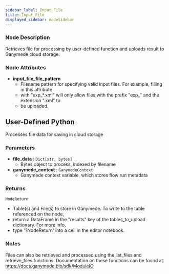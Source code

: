 ```yaml
---
sidebar_label: Input_File
title: Input_File
displayed_sidebar: nodeSidebar
---
```


### Node Description
Retrieves file for processing by user-defined function and uploads
result to Ganymede cloud storage.


### Node Attributes
- **input_file_file_pattern**
  - Filename pattern for specifying valid input files.  For example, filling in this attribute
  - with "exp_*.xml" will only allow files with the prefix "exp_" and the extension ".xml" to
  - be uploaded.
## User-Defined Python
Processes file data for saving in cloud storage


### Parameters
- **file_data** : `Dict[str, bytes]`
    - Bytes object to process, indexed by filename
- **ganymede_context** : `GanymedeContext`
    - Ganymede context variable, which stores flow run metadata


### Returns
`NodeReturn`
  - Table(s) and File(s) to store in Ganymede.  To write to the table referenced on the node,
  - return a DataFrame in the "results" key of the tables_to_upload dictionary.  For more info,
  - type '?NodeReturn' into a cell in the editor notebook.


### Notes
Files can also be retrieved and processed using the list_files and retrieve_files functions.
Documentation on these functions can be found at https://docs.ganymede.bio/sdk/ModuleIO